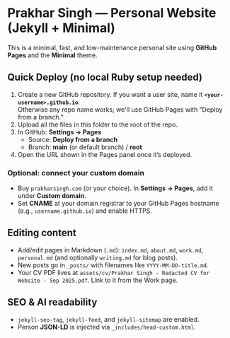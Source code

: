 # Prakhar Singh — Personal Website (Jekyll + Minimal)

This is a minimal, fast, and low-maintenance personal site using **GitHub Pages** and the **Minimal** theme.

## Quick Deploy (no local Ruby setup needed)

1. Create a new GitHub repository. If you want a user site, name it **`<your-username>.github.io`**.  
   Otherwise any repo name works; we'll use GitHub Pages with “Deploy from a branch.”
2. Upload all the files in this folder to the root of the repo.
3. In GitHub: **Settings → Pages**  
   - Source: **Deploy from a branch**  
   - Branch: **main** (or default branch) / **root**  
4. Open the URL shown in the Pages panel once it’s deployed.

### Optional: connect your custom domain
- Buy `prakharsingh.com` (or your choice). In **Settings → Pages**, add it under **Custom domain**.  
- Set **CNAME** at your domain registrar to your GitHub Pages hostname (e.g., `username.github.io`) and enable HTTPS.

## Editing content
- Add/edit pages in Markdown (`.md`): `index.md`, `about.md`, `work.md`, `personal.md` (and optionally `writing.md` for blog posts).
- New posts go in `_posts/` with filenames like `YYYY-MM-DD-title.md`.
- Your CV PDF lives at `assets/cv/Prakhar Singh - Redacted CV for Website - Sep 2025.pdf`. Link to it from the Work page.

## SEO & AI readability
- `jekyll-seo-tag`, `jekyll-feed`, and `jekyll-sitemap` are enabled.
- Person **JSON-LD** is injected via `_includes/head-custom.html`.
